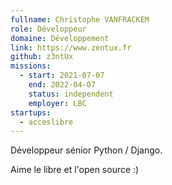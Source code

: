 ```yaml
---
fullname: Christophe VANFRACKEM
role: Développeur
domaine: Développement
link: https://www.zentux.fr
github: z3ntUx
missions:
  - start: 2021-07-07
    end: 2022-04-07
    status: independent
    employer: LBC
startups:
  - acceslibre
---
```


Développeur sénior Python / Django. 

Aime le libre et l'open source :)
